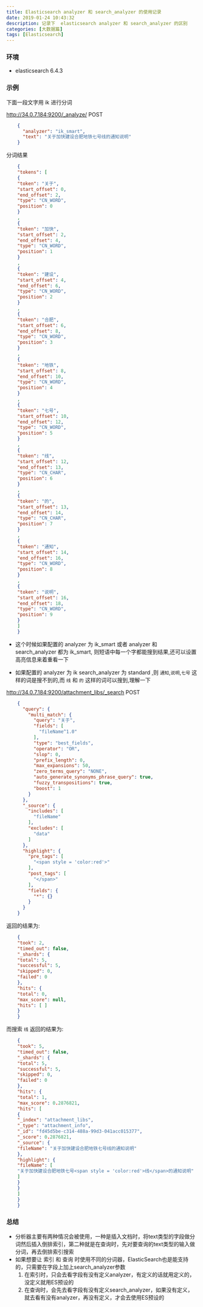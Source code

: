 ```yaml
---
title: Elasticsearch analyzer 和 search_analyzer 的使用记录
date: 2019-01-24 10:43:32
description: 记录下  elasticsearch analyzer 和 search_analyzer 的区别
categories: [大数据篇]
tags: [Elasticsearch]
---
```


<!-- more -->
### 环境
- elasticsearch 6.4.3

### 示例
下面一段文字用 ik 进行分词

http://34.0.7.184:9200/_analyze/ POST

``` json
    {
      "analyzer": "ik_smart",
      "text": "关于加快建设合肥地铁七号线的通知说明"
    }
```

分词结果

``` json
    {
    "tokens": [
    {
    "token": "关于",
    "start_offset": 0,
    "end_offset": 2,
    "type": "CN_WORD",
    "position": 0
    }
    ,
    {
    "token": "加快",
    "start_offset": 2,
    "end_offset": 4,
    "type": "CN_WORD",
    "position": 1
    }
    ,
    {
    "token": "建设",
    "start_offset": 4,
    "end_offset": 6,
    "type": "CN_WORD",
    "position": 2
    }
    ,
    {
    "token": "合肥",
    "start_offset": 6,
    "end_offset": 8,
    "type": "CN_WORD",
    "position": 3
    }
    ,
    {
    "token": "地铁",
    "start_offset": 8,
    "end_offset": 10,
    "type": "CN_WORD",
    "position": 4
    }
    ,
    {
    "token": "七号",
    "start_offset": 10,
    "end_offset": 12,
    "type": "CN_WORD",
    "position": 5
    }
    ,
    {
    "token": "线",
    "start_offset": 12,
    "end_offset": 13,
    "type": "CN_CHAR",
    "position": 6
    }
    ,
    {
    "token": "的",
    "start_offset": 13,
    "end_offset": 14,
    "type": "CN_CHAR",
    "position": 7
    }
    ,
    {
    "token": "通知",
    "start_offset": 14,
    "end_offset": 16,
    "type": "CN_WORD",
    "position": 8
    }
    ,
    {
    "token": "说明",
    "start_offset": 16,
    "end_offset": 18,
    "type": "CN_WORD",
    "position": 9
    }
    ]
    }
```

- 这个时候如果配置的 analyzer 为 ik_smart 或者 analyzer 和 search_analyzer 都为 ik_smart, 则短语中每一个字都能搜到结果,还可以设置高亮信息来着重看一下

- 如果配置的 analyzer 为 ik search_analyzer 为 standard ,则 `通知`,`说明`,`七号` 这样的词是搜不到的,而 `线` 和 `的` 这样的词可以搜到,理解一下

http://34.0.7.184:9200/attachment_libs/_search POST

``` json
    {
      "query": {
        "multi_match": {
          "query": "关于",
          "fields": [
            "fileName^1.0"
          ],
          "type": "best_fields",
          "operator": "OR",
          "slop": 0,
          "prefix_length": 0,
          "max_expansions": 50,
          "zero_terms_query": "NONE",
          "auto_generate_synonyms_phrase_query": true,
          "fuzzy_transpositions": true,
          "boost": 1
        }
      },
      "_source": {
        "includes": [
          "fileName"
        ],
        "excludes": [
          "data"
        ]
      },
      "highlight": {
        "pre_tags": [
          "<span style = 'color:red'>"
        ],
        "post_tags": [
          "</span>"
        ],
        "fields": {
          "*": {}
        }
      }
    }
```

返回的结果为:

``` json
    {
    "took": 2,
    "timed_out": false,
    "_shards": {
    "total": 5,
    "successful": 5,
    "skipped": 0,
    "failed": 0
    },
    "hits": {
    "total": 0,
    "max_score": null,
    "hits": [ ]
    }
    }
```

而搜索 `线` 返回的结果为:

``` json
    {
    "took": 5,
    "timed_out": false,
    "_shards": {
    "total": 5,
    "successful": 5,
    "skipped": 0,
    "failed": 0
    },
    "hits": {
    "total": 1,
    "max_score": 0.2876821,
    "hits": [
    {
    "_index": "attachment_libs",
    "_type": "attachment_info",
    "_id": "fd45d5be-c314-488a-99d3-041acc015377",
    "_score": 0.2876821,
    "_source": {
    "fileName": "关于加快建设合肥地铁七号线的通知说明"
    },
    "highlight": {
    "fileName": [
    "关于加快建设合肥地铁七号<span style = 'color:red'>线</span>的通知说明"
    ]
    }
    }
    ]
    }
    }
```


### 总结
- 分析器主要有两种情况会被使用，一种是插入文档时，将text类型的字段做分词然后插入倒排索引，第二种就是在查询时，先对要查询的text类型的输入做分词，再去倒排索引搜索
- 如果想要让 索引 和 查询 时使用不同的分词器，ElasticSearch也是能支持的，只需要在字段上加上search_analyzer参数
    1. 在索引时，只会去看字段有没有定义analyzer，有定义的话就用定义的，没定义就用ES预设的
    2. 在查询时，会先去看字段有没有定义search_analyzer，如果没有定义，就去看有没有analyzer，再没有定义，才会去使用ES预设的